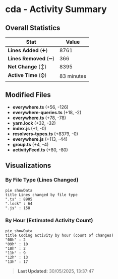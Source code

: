 # cda - Activity Summary 

## Overall Statistics

| Stat                   | Value                                                             |
| ---------------------- | ----------------------------------------------------------------- |
| **Lines Added** (➕)   | 8761                                          |
| **Lines Removed** (➖) | 366                                        |
| **Net Change** (↕)    | 8395                |
| **Active Time** (⌚)   | 83 minutes |


## Modified Files
- **everywhere.ts** (+56, -126)
- **everywhere-queries.ts** (+18, -2)
- **everywhere.ts** (+78, -78)
- **yarn.lock** (+32, -32)
- **index.js** (+1, -0)
- **resolvers-types.ts** (+8379, -0)
- **everywhere.js** (+113, -44)
- **group.ts** (+4, -4)
- **activityFeed.ts** (+80, -80)

## Visualizations

### By File Type (Lines Changed)

```mermaid
pie showData
title Lines changed by file type
".ts" : 8905
".lock" : 64
".js" : 158
```

### By Hour (Estimated Activity Count)

```mermaid
pie showData
title Coding activity by hour (count of changes)
"08h" : 2
"09h" : 10
"10h" : 2
"11h" : 9
"12h" : 13
"13h" : 17
```


> **Last Updated:** 30/05/2025, 13:37:47